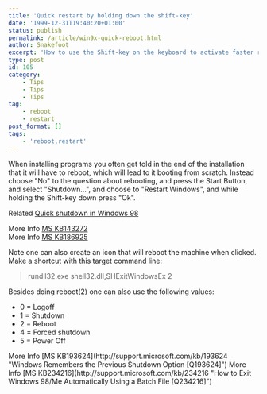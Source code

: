 ```yaml
---
title: 'Quick restart by holding down the shift-key'
date: '1999-12-31T19:40:20+01:00'
status: publish
permalink: /article/win9x-quick-reboot.html
author: Snakefoot
excerpt: 'How to use the Shift-key on the keyboard to activate faster reboot.'
type: post
id: 105
category:
    - Tips
    - Tips
    - Tips
tag:
    - reboot
    - restart
post_format: []
tags:
    - 'reboot,restart'
---
```

When installing programs you often get told in the end of the installation that it will have to reboot, which will lead to it booting from scratch. Instead choose "No" to the question about rebooting, and press the Start Button, and select "Shutdown...", and choose to "Restart Windows", and while holding the Shift-key down press "Ok".  
  
 Related [Quick shutdown in Windows 98](/article/win98-fast-reboot.html)  
  
 More Info [MS KB143272](http://support.microsoft.com/kb/143272 "How to Restart Windows Without Restarting the Computer [Q143272]")  
 More Info [MS KB186925](http://support.microsoft.com/kb/186925 "Restarting Computer While Holding Down SHIFT Key Hangs Windows [Q186925]")  
  
 Note one can also create an icon that will reboot the machine when clicked. Make a shortcut with this target command line:

 > rundll32.exe shell32.dll,SHExitWindowsEx 2  
  
 Besides doing reboot(2) one can also use the following values:
- 0 = Logoff
- 1 = Shutdown
- 2 = Reboot
- 4 = Forced shutdown
- 5 = Power Off
 
</div> More Info [MS KB193624](http://support.microsoft.com/kb/193624 "Windows Remembers the Previous Shutdown Option [Q193624]")  
 More Info [MS KB234216](http://support.microsoft.com/kb/234216 "How to Exit Windows 98/Me Automatically Using a Batch File [Q234216]")  